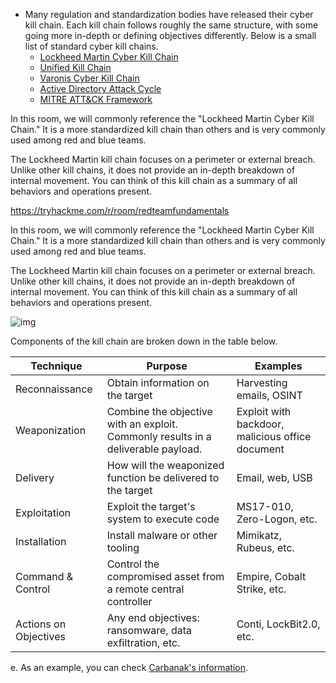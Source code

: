 - Many regulation and standardization bodies have released their cyber kill chain. Each kill chain follows roughly the same structure, with some going more in-depth or defining objectives differently. Below is a small list of standard cyber kill chains.
  - [Lockheed Martin Cyber Kill Chain](https://www.lockheedmartin.com/en-us/capabilities/cyber/cyber-kill-chain.html)
  - [Unified Kill Chain](https://unifiedkillchain.com/)
  - [Varonis Cyber Kill Chain](https://www.varonis.com/blog/cyber-kill-chain/)
  - [Active Directory Attack Cycle](https://github.com/infosecn1nja/AD-Attack-Defense)
  - [MITRE ATT&CK Framework](https://attack.mitre.org/)

In this room, we will commonly reference the "Lockheed Martin Cyber Kill Chain." It is a more standardized kill chain than others and is very commonly used among red and blue teams.

The Lockheed Martin kill chain focuses on a perimeter or external breach. Unlike other kill chains, it does not provide an in-depth breakdown of internal movement. You can think of this kill chain as a summary of all behaviors and operations present.

https://tryhackme.com/r/room/redteamfundamentals

In this room, we will commonly reference the "Lockheed Martin Cyber Kill Chain." It is a more standardized kill chain than others and is very commonly used among red and blue teams.

The Lockheed Martin kill chain focuses on a perimeter or external breach. Unlike other kill chains, it does not provide an in-depth breakdown of internal movement. You can think of this kill chain as a summary of all behaviors and operations present.

![img](https://tryhackme-images.s3.amazonaws.com/user-uploads/5ed5961c6276df568891c3ea/room-content/33e4c2dc2ab851b11654ae61953a7df1.png)

Components of the kill chain are broken down in the table below.

| Technique             | Purpose                                                      | Examples                                         |
| --------------------- | ------------------------------------------------------------ | ------------------------------------------------ |
| Reconnaissance        | Obtain information on the target                             | Harvesting emails, OSINT                         |
| Weaponization         | Combine the objective with an exploit. Commonly results in a deliverable payload. | Exploit with backdoor, malicious office document |
| Delivery              | How will the weaponized function be delivered to the target  | Email, web, USB                                  |
| Exploitation          | Exploit the target's system to execute code                  | MS17-010, Zero-Logon, etc.                       |
| Installation          | Install malware or other tooling                             | Mimikatz, Rubeus, etc.                           |
| Command & Control     | Control the compromised asset from a remote central controller | Empire, Cobalt Strike, etc.                      |
| Actions on Objectives | Any end objectives: ransomware, data exfiltration, etc.      | Conti, LockBit2.0, etc.                          |



e. As an example, you can check [Carbanak's information](https://attack.mitre.org/groups/G0008/).